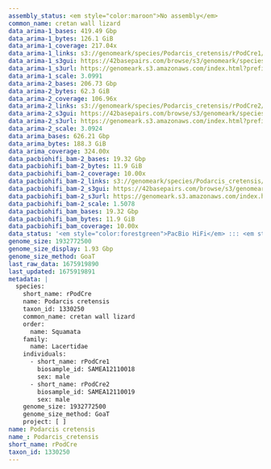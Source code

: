 ```yaml
---
assembly_status: <em style="color:maroon">No assembly</em>
common_name: cretan wall lizard
data_arima-1_bases: 419.49 Gbp
data_arima-1_bytes: 126.1 GiB
data_arima-1_coverage: 217.04x
data_arima-1_links: s3://genomeark/species/Podarcis_cretensis/rPodCre1/genomic_data/arima/<br>
data_arima-1_s3gui: https://42basepairs.com/browse/s3/genomeark/species/Podarcis_cretensis/rPodCre1/genomic_data/arima/
data_arima-1_s3url: https://genomeark.s3.amazonaws.com/index.html?prefix=species/Podarcis_cretensis/rPodCre1/genomic_data/arima/
data_arima-1_scale: 3.0991
data_arima-2_bases: 206.73 Gbp
data_arima-2_bytes: 62.3 GiB
data_arima-2_coverage: 106.96x
data_arima-2_links: s3://genomeark/species/Podarcis_cretensis/rPodCre2/genomic_data/arima/<br>
data_arima-2_s3gui: https://42basepairs.com/browse/s3/genomeark/species/Podarcis_cretensis/rPodCre2/genomic_data/arima/
data_arima-2_s3url: https://genomeark.s3.amazonaws.com/index.html?prefix=species/Podarcis_cretensis/rPodCre2/genomic_data/arima/
data_arima-2_scale: 3.0924
data_arima_bases: 626.21 Gbp
data_arima_bytes: 188.3 GiB
data_arima_coverage: 324.00x
data_pacbiohifi_bam-2_bases: 19.32 Gbp
data_pacbiohifi_bam-2_bytes: 11.9 GiB
data_pacbiohifi_bam-2_coverage: 10.00x
data_pacbiohifi_bam-2_links: s3://genomeark/species/Podarcis_cretensis/rPodCre2/genomic_data/pacbio_hifi/<br>
data_pacbiohifi_bam-2_s3gui: https://42basepairs.com/browse/s3/genomeark/species/Podarcis_cretensis/rPodCre2/genomic_data/pacbio_hifi/
data_pacbiohifi_bam-2_s3url: https://genomeark.s3.amazonaws.com/index.html?prefix=species/Podarcis_cretensis/rPodCre2/genomic_data/pacbio_hifi/
data_pacbiohifi_bam-2_scale: 1.5078
data_pacbiohifi_bam_bases: 19.32 Gbp
data_pacbiohifi_bam_bytes: 11.9 GiB
data_pacbiohifi_bam_coverage: 10.00x
data_status: '<em style="color:forestgreen">PacBio HiFi</em> ::: <em style="color:forestgreen">Arima</em>'
genome_size: 1932772500
genome_size_display: 1.93 Gbp
genome_size_method: GoaT
last_raw_data: 1675919890
last_updated: 1675919891
metadata: |
  species:
    short_name: rPodCre
    name: Podarcis cretensis
    taxon_id: 1330250
    common_name: cretan wall lizard
    order:
      name: Squamata
    family:
      name: Lacertidae
    individuals:
      - short_name: rPodCre1
        biosample_id: SAMEA12110018
        sex: male
      - short_name: rPodCre2
        biosample_id: SAMEA12110019
        sex: male
    genome_size: 1932772500
    genome_size_method: GoaT
    project: [ ]
name: Podarcis cretensis
name_: Podarcis_cretensis
short_name: rPodCre
taxon_id: 1330250
---
```

